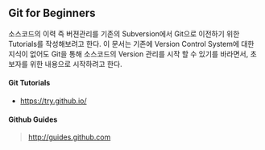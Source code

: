 ## Git for Beginners

소스코드의 이력 즉 버젼관리를 기존의 Subversion에서 Git으로 이전하기 위한 Tutorials를 작성해보려고 한다. 이 문서는 기존에 Version Control System에 대한 지식이 없어도 Git을 통해 소스코드의 Version 관리를 시작 할 수 있기를 바라면서, 초보자를 위한 내용으로 시작하려고 한다.

#### Git Tutorials

- https://try.github.io/


#### Github Guides

> http://guides.github.com
